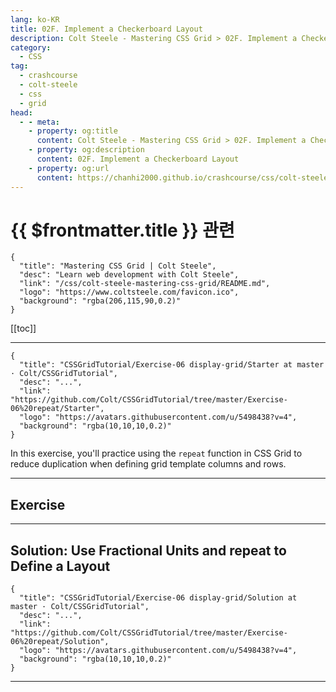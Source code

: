 ```yaml
---
lang: ko-KR
title: 02F. Implement a Checkerboard Layout
description: Colt Steele - Mastering CSS Grid > 02F. Implement a Checkerboard Layout
category:
  - CSS
tag: 
  - crashcourse
  - colt-steele
  - css
  - grid
head:
  - - meta:
    - property: og:title
      content: Colt Steele - Mastering CSS Grid > 02F. Implement a Checkerboard Layout
    - property: og:description
      content: 02F. Implement a Checkerboard Layout
    - property: og:url
      content: https://chanhi2000.github.io/crashcourse/css/colt-steele-mastering-css-grid/02F.html
---
```


# {{ $frontmatter.title }} 관련

```component VPCard
{
  "title": "Mastering CSS Grid | Colt Steele",
  "desc": "Learn web development with Colt Steele",
  "link": "/css/colt-steele-mastering-css-grid/README.md",
  "logo": "https://www.coltsteele.com/favicon.ico",
  "background": "rgba(206,115,90,0.2)"
}
```

[[toc]]

---

<SiteInfo
  name="Implement a Checkerboard Layout | Colt Steele"
  desc="Practice using fractional units and the `repeat` function by implementing a checkerboard layout."
  url="https://www.coltsteele.com/tutorials/mastering-css-grid/units-and-utilities/implement-a-checkerboard-layout"
  logo="https://res.cloudinary.com/dwppkb069/image/upload/v1684239486/css-grid-tutorial_dfsfgn.png"
  preview="https://www.coltsteele.com/api/og?title=Implement+a+Checkerboard+Layout"/>

<VidStack src="https://stream.mux.com/uQDrouR00JK9CZWq1Kv6BuyrzLqDP4b00BSfX7nVa9dW8.m3u8?redundant_streams=true" />

```component VPCard
{
  "title": "CSSGridTutorial/Exercise-06 display-grid/Starter at master · Colt/CSSGridTutorial",
  "desc": "...",
  "link": "https://github.com/Colt/CSSGridTutorial/tree/master/Exercise-06%20repeat/Starter",
  "logo": "https://avatars.githubusercontent.com/u/5498438?v=4",
  "background": "rgba(10,10,10,0.2)"
}
```

In this exercise, you'll practice using the `repeat` function in CSS Grid to reduce duplication when defining grid template columns and rows.

<!-- TODO: 작성 -->

---

## Exercise 

<!-- TODO: 작성 -->

---

## Solution: Use Fractional Units and repeat to Define a Layout

<VidStack src="https://stream.mux.com/39yx1cODMBvs621t1R2qEZ1UacL01g01qSqk023b00C50284.m3u8?redundant_streams=true" />

```component VPCard
{
  "title": "CSSGridTutorial/Exercise-06 display-grid/Solution at master · Colt/CSSGridTutorial",
  "desc": "...",
  "link": "https://github.com/Colt/CSSGridTutorial/tree/master/Exercise-06%20repeat/Solution",
  "logo": "https://avatars.githubusercontent.com/u/5498438?v=4",
  "background": "rgba(10,10,10,0.2)"
}
```

<!-- TODO: 작성 -->

---

<TagLinks />